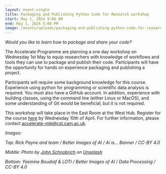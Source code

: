 ```yaml
---
layout: event-single
title: Packaging and Publishing Python Code for Research workshop
start: May 1, 2024 9:00 AM
end: May 1, 2024 5:00 PM
image: /assets/uploads/packaging-and-publishing-python-code-for-research-workshop.jpg
---
```

*Would you like to learn how to package and share your code?*

The Accelerate Programme are planning a one day workshop on Wednesday 1st May to equip researchers with knowledge of workflows and tools they can use to package and publish their code. Participants will have the opportunity for hands on experience packaging and publishing a project. 

Participants will require some background knowledge for this course. Experience using python for 
programming or scientific data analysis is required. You must also have a GitHub account. In addition, experience with building classes, using the command line (either Linux or MacOS), and some understanding of Git would be beneficial, but it is not required.

This workshop will take place in the East Room at the West Hub. Register for the course [here](https://forms.office.com/Pages/ResponsePage.aspx?id=RQSlSfq9eUut41R7TzmG6SaVOxbmBOdAg9GzbnrB5IRUMDhCTTlKOU0zSjVIMFUxRTdEM0Y0QUpHWS4u) by Wednesday 10th of April. For further information, please contact accelerate-mle@cst.cam.ac.uk.

*I﻿mages:* 

*T﻿op: Rick Payne and team / Better Images of AI / Ai is... Banner / CC-BY 4.0*

*M﻿iddle: Photo by [John Schnobrich](https://unsplash.com/@johnishappysometimes?utm_content=creditCopyText&utm_medium=referral&utm_source=unsplash) on [Unsplash](https://unsplash.com/photos/three-person-pointing-the-silver-laptop-computer-2FPjlAyMQTA?utm_content=creditCopyText&utm_medium=referral&utm_source=unsplash)*

*B﻿ottom: Yasmine Boudiaf & LOTI / Better Images of AI / Data Processing / CC-BY 4.0*